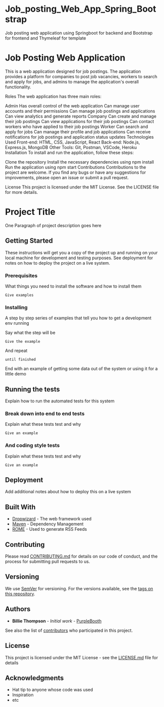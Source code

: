 # Job_posting_Web_App_Spring_Bootstrap
Job posting web application using Springboot for backend and Bootstrap for frontend and Thymeleaf for template


# Job Posting Web Application
This is a web application designed for job postings. The application provides a platform for companies to post job vacancies, workers to search and apply for jobs, and admins to manage the application's overall functionality.

Roles
The web application has three main roles:

Admin
Has overall control of the web application
Can manage user accounts and their permissions
Can manage job postings and applications
Can view analytics and generate reports
Company
Can create and manage their job postings
Can view applications for their job postings
Can contact workers who have applied to their job postings
Worker
Can search and apply for jobs
Can manage their profile and job applications
Can receive notifications for job postings and application status updates
Technologies Used
Front-end: HTML, CSS, JavaScript, React
Back-end: Node.js, Express.js, MongoDB
Other Tools: Git, Postman, VSCode, Heroku
Installation
To install and run the application, follow these steps:

Clone the repository
Install the necessary dependencies using npm install
Run the application using npm start
Contributions
Contributions to the project are welcome. If you find any bugs or have any suggestions for improvements, please open an issue or submit a pull request.

License
This project is licensed under the MIT License. See the LICENSE file for more details.

# Project Title

One Paragraph of project description goes here

## Getting Started

These instructions will get you a copy of the project up and running on your local machine for development and testing purposes. See deployment for notes on how to deploy the project on a live system.

### Prerequisites

What things you need to install the software and how to install them

```
Give examples
```

### Installing

A step by step series of examples that tell you how to get a development env running

Say what the step will be

```
Give the example
```

And repeat

```
until finished
```

End with an example of getting some data out of the system or using it for a little demo

## Running the tests

Explain how to run the automated tests for this system

### Break down into end to end tests

Explain what these tests test and why

```
Give an example
```

### And coding style tests

Explain what these tests test and why

```
Give an example
```

## Deployment

Add additional notes about how to deploy this on a live system

## Built With

* [Dropwizard](http://www.dropwizard.io/1.0.2/docs/) - The web framework used
* [Maven](https://maven.apache.org/) - Dependency Management
* [ROME](https://rometools.github.io/rome/) - Used to generate RSS Feeds

## Contributing

Please read [CONTRIBUTING.md](https://gist.github.com/PurpleBooth/b24679402957c63ec426) for details on our code of conduct, and the process for submitting pull requests to us.

## Versioning

We use [SemVer](http://semver.org/) for versioning. For the versions available, see the [tags on this repository](https://github.com/your/project/tags). 

## Authors

* **Billie Thompson** - *Initial work* - [PurpleBooth](https://github.com/PurpleBooth)

See also the list of [contributors](https://github.com/your/project/contributors) who participated in this project.

## License

This project is licensed under the MIT License - see the [LICENSE.md](LICENSE.md) file for details

## Acknowledgments

* Hat tip to anyone whose code was used
* Inspiration
* etc


